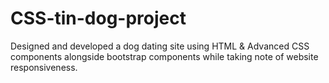 # CSS-tin-dog-project
Designed and developed a dog dating site using HTML &amp; Advanced CSS components alongside bootstrap components while taking note of website responsiveness.
